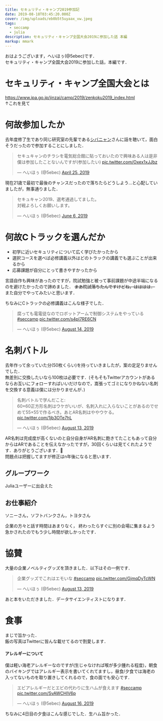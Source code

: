 ```yaml
---
title: セキュリティ・キャンプ2019参加記
date: 2019-08-18T03:45:20.000Z
cover: /img/uploads/eb0b5t5uyaax_vw.jpeg
tags:
  - seccamp
  - julia
description: セキュリティ・キャンプ全国大会2019に参加した話 本編
markup: mmark
---
```

おはようございます，へいほぅ(@5ebec)です．\
セキュリティ・キャンプ全国大会2019に参加した話，本編です．

# セキュリティ・キャンプ全国大会とは
https://www.ipa.go.jp/jinzai/camp/2019/zenkoku2019_index.html \
↑これを見て


# 何故参加したか
去年度修了生であり同じ研究室の先輩である[シバニャン](https://twitter.com/_6v_)さんに話を聴いて，面白そうだったので参加することにしました．
<blockquote class="twitter-tweet" data-theme="dark"><p lang="ja" dir="ltr">セキュキャンのチラシを電気総合館に貼っておいたので興味ある人は是非<br>僕は参加したことないんですが(参加したい) <a href="https://t.co/Oxex1xJJbz">pic.twitter.com/Oxex1xJJbz</a></p>&mdash; へいほぅ (@5ebec) <a href="https://twitter.com/5ebec/status/1121253089275604992?ref_src=twsrc%5Etfw">April 25, 2019</a></blockquote> <script async src="https://platform.twitter.com/widgets.js" charset="utf-8"></script>

現在21歳で最初で最後のチャンスだったので落ちたらどうしよう…と心配していましたが，無事通りました．
<blockquote class="twitter-tweet" data-theme="dark" data-link-color="#a5ebec"><p lang="ja" dir="ltr">セキュキャン2019、選考通過してました。<br>対戦よろしくお願いします。</p>&mdash; へいほぅ (@5ebec) <a href="https://twitter.com/5ebec/status/1136578459721854976?ref_src=twsrc%5Etfw">June 6, 2019</a></blockquote> <script async src="https://platform.twitter.com/widgets.js" charset="utf-8"></script>


# 何故Cトラックを選んだか
 - 初学に近いセキュリティについて広く学びたかったから
 - 選択コースを選べば必修講義以外はどのトラックの講義でも選ぶことが出来るから
 - 応募課題が自分にとって書きやすかったから

言語自作も興味があったのですが，院試勉強と被って事前課題が中途半端になるのを避けたかったので諦めました．
~~まあ院試落ちたんですけどね，はははは．~~ \
また自分でやってみたいと思います．

ちなみにCトラックの必修講義はこんな様子でした．
<blockquote class="twitter-tweet" data-theme="dark" data-link-color="#a5ebec"><p lang="ja" dir="ltr">腐っても電電徒なのでロボットアームで制御システムをやっている <a href="https://twitter.com/hashtag/seccamp?src=hash&amp;ref_src=twsrc%5Etfw">#seccamp</a> <a href="https://t.co/s4pI7RE6CN">pic.twitter.com/s4pI7RE6CN</a></p>&mdash; へいほぅ (@5ebec) <a href="https://twitter.com/5ebec/status/1161574936743297026?ref_src=twsrc%5Etfw">August 14, 2019</a></blockquote> <script async src="https://platform.twitter.com/widgets.js" charset="utf-8"></script>


# 名刺バトル
去年作って余っていた分(50枚くらい)を持っていきましたが，案の定足りませんでした．\
無差別に交換したいなら100枚は必要です．(そもそもTwitterアカウントがあるならお互いにフォローすればいいだけなので，嵩張ってゴミになりかねない名刺を交換する意義は僕には分かりませんが．)

<blockquote class="twitter-tweet" data-theme="dark" data-link-color="#a5ebec"><p lang="ja" dir="ltr">名刺バトルで学んだこと:<br>60×60正方形名刺はウケがいいが、名刺入れに入らないことがあるのでせめて55×55で作るべき。あとAR名刺はややウケる。 <a href="https://t.co/1jb3OTe7hL">pic.twitter.com/1jb3OTe7hL</a></p>&mdash; へいほぅ (@5ebec) <a href="https://twitter.com/5ebec/status/1161222349787557889?ref_src=twsrc%5Etfw">August 13, 2019</a></blockquote> <script async src="https://platform.twitter.com/widgets.js" charset="utf-8"></script>

AR名刺は完成度が高くないのと自分自身がAR名刺に飽きてたこともあって自分からはARであることを伝えなかったですが，30回くらいは見てくれたようです．ありがとうございます．\
問題点は把握してますが修正はn年後になると思います．


## グループワーク
Juliaユーザーに出会えた


## お仕事紹介
ソニーさん，ソフトバンクさん，トヨタさん

企業の方々と話す時間はあまりなく，
終わったらすぐに別の会場に集まるよう急かされたのでもう少し時間が欲しかったです．


# 協賛
大量の企業ノベルティグッズを頂きました．以下はその一例です．
<blockquote class="twitter-tweet" data-theme="dark" data-link-color="#a5abec"><p lang="ja" dir="ltr">企業グッズでこれはエモいな <a href="https://twitter.com/hashtag/seccamp?src=hash&amp;ref_src=twsrc%5Etfw">#seccamp</a> <a href="https://t.co/GjmqDyTcWN">pic.twitter.com/GjmqDyTcWN</a></p>&mdash; へいほぅ (@5ebec) <a href="https://twitter.com/5ebec/status/1161136900536537089?ref_src=twsrc%5Etfw">August 13, 2019</a></blockquote> <script async src="https://platform.twitter.com/widgets.js" charset="utf-8"></script>

あと本をいただきました．データサイエンティストになります．

# 食事
まじで旨かった．\
飯の写真はTwitterに皆んな載せてるので割愛します．

#### アレルギーについて
僕は軽い海老アレルギーなのですが(生じゃなければ喉が多少腫れる程度)，朝食のバイキングではアレルギー表示を書いてくれてますし，昼食/夕食では海老の入ってないものを取り置きしてくれるので，食の面でも安心です．
<blockquote class="twitter-tweet" data-theme="dark" data-link-color="#a5ebec"><p lang="ja" dir="ltr">エビアレルギーだとエビの代わりに生ハムが食えます <a href="https://twitter.com/hashtag/seccamp?src=hash&amp;ref_src=twsrc%5Etfw">#seccamp</a> <a href="https://t.co/SvAWCHIV6p">pic.twitter.com/SvAWCHIV6p</a></p>&mdash; へいほぅ (@5ebec) <a href="https://twitter.com/5ebec/status/1162283745669312514?ref_src=twsrc%5Etfw">August 16, 2019</a></blockquote> <script async src="https://platform.twitter.com/widgets.js" charset="utf-8"></script>
ちなみに4日目の夕食はこんな感じでした．生ハム旨かった．
